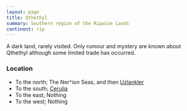 ```yaml
---
layout: page
title: Qthethyl
summary: Southern region of the Ripwise Lands
continent: rip
---
```


A dark land, rarely visited. Only rumour and mystery are known about Qthethyl
although some limited trade has occurred.

### Location

- To the north; The Ner^ion Seas, and then [Uzlankler](/geography/uzlankler)
- To the south; [Cerulia](/geography/cerulia)
- To the east; Nothing
- To the west; Nothing
